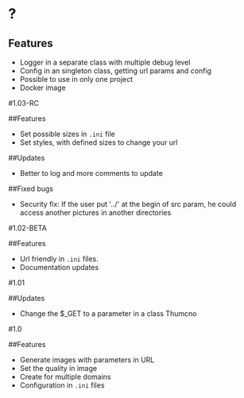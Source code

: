 # ?

## Features
- Logger in a separate class with multiple debug level
- Config in an singleton class, getting url params and config
- Possible to use in only one project
- Docker image

#1.03-RC

##Features
- Set possible sizes in `.ini` file
- Set styles, with defined sizes to change your url

##Updates
- Better to log and more comments to update

##Fixed bugs
- Security fix: If the user put '../' at the begin of src param, he could access another pictures in another directories

#1.02-BETA

##Features
- Url friendly in `.ini` files.
- Documentation updates

#1.01

##Updates
- Change the $_GET to a parameter in a class Thumcno

#1.0

##Features
- Generate images with parameters in URL
- Set the quality in image
- Create for multiple domains
- Configuration in `.ini` files
